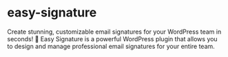 # easy-signature
Create stunning, customizable email signatures for your WordPress team in seconds! 🚀  Easy Signature is a powerful WordPress plugin that allows you to design and manage professional email signatures for your entire team. 
